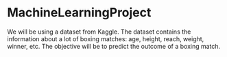 # MachineLearningProject


We will be using a dataset from Kaggle. The dataset contains the information about a lot of boxing matches: age, height, reach, weight, winner, etc. The objective will be to predict the outcome of a boxing match.
